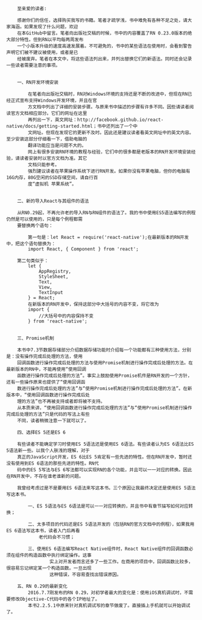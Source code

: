 
		至亲爱的读者:

		感谢你们的信任，选择购买我写的书籍。笔者才疏学浅，书中难免有各种不足之处，请大家海涵。如果发现了什么问题，欢迎
		在本GitHub中留言。笔者向出版社交稿的时候，书中的内容覆盖了RN 0.23.0版本的绝大部分特性。但到RN以平均每两周发布
		一个小版本升级的速度高速发展着。不可避免的，书中的某些语法在使用时，会看到警告声明它们被不建议被使用，或者是已
		经被废弃。笔者在本文中，将这些语法列出来，并列出替换它们的新语法。同时还会记录一些读者需要注意的事项。


		一、RN开发环境安装
		
    		在笔者向出版社交稿时，RN对Windows环境的支持还是不断的改进中，但现在RN已经正式宣布支持Windows开发环境，并且在官
    		方文档中列出了详细的安装步骤。与原来书中描述的步骤有许多不同。因些请读者阅读官方文档相应部分。它们的网址在这里
    		再列出一下，英文网址：http://facebook.github.io/react-native/docs/getting-started.html；书中还列出了一个中
    		文网址。但现在发现它的更新不及时。因此还是建议读者看英文网址中的英文内容。至少安装这部分仔细看一下，借助电脑的
    		翻译功能应当是问题不大的。
    		网上有很多安装RN环境的教程与经验，它们中的很多都是老版本的RN开发环境安装经验，请读者安装时以官方文档为准。其它
    		文档只能参考。
    		强烈建议读者在苹果操作系统下进行RN开发。如果你没有苹果电脑，但你的电脑有16G内存，80G空闲的SSD存储空间，请自行百
    		度“虚拟机 苹果系统”。


		二、新的导入React与其组件的语法

   		从RN0.29起，不再允许老的导入RN与RN组件的语法了。我的书中使用ES5语法编写的例程仍然是可以使用的，只是每个例程都需
   		要替换两个语句：
   		
    		第一句是：let React = require('react-native');在最新版本的RN开发中，把这个语句替换为：
    		import React, { Component } from 'react';

   		第二句类似于：
			let {
				AppRegistry, 
				StyleSheet, 
				Text, 
				View,
				TextInput
			} = React;
    		在新版本的RN开发中，保持这部分中大括号的内容不变，将它改为
			import {
				//大括号中的内容保持不变	
			} from 'react-native';
    

		三、Promise机制

   		本书中7.3节数据存储部分介绍数据存储功能时介绍每一个功能都有三种使用方法，分别是：没有操作完成后处理的方法，使用
   		回调函数进行操作完成后处理的方法与使用Promise机制进行操作完成后处理的方法。在最新版本的RN中，不能再使用“使用回调
   		函数进行操作完成后处理的方法”。事实上鼓励使用Promise机件是RN开发的一个方针，还有一些操作原来也提供了“使用回调函
   		数进行操作完成后处理的方法”与“使用Promise机制进行操作完成后处理的方法”。在新版本中，“使用回调函数进行操作完成后处
   		理的方法”也不再被支持或者即将被不支持。
   		从本质来讲，“使用回调函数进行操作完成后处理的方法”与“使用Promise机制进行操作完成后处理的方法”只是代码的写法上有些
   		不同，读者稍微注意一下就可以了。

		四、选择ES 5还是ES 6

   		有些读者不能确定学习时使用ES 5语法还是使用ES 6语法。有些读者认为ES 6语法比ES 5语法新一些。以我个人肤浅的理解，对于
   		真正的JavaScript开发，ES 6比ES 5肯定有一些先进的特性。但在RN开发中，暂时还没有使用到ES 6语法的那些先进的特性。RN代
   		码中的ES 5写法与ES 6写法都可以实现RN的各个功能，并且可以一一对应的转换。因此在RN开发中，不存在谁老谁新的问题。

   		我曾经考虑过是不是要用ES 6语法来写这本书。三个原因让我最终决定还是使用ES 5语法写这本书。
   		
			一、ES 5语法与ES 6语法是可以一一对应转换的，并且书中有章节描写如何对应转换；
    			
			二、太多项目的代码还是ES 5语法开发的（包括RN的官方文档中的例程），如果我用ES 6语法写这本书，读者入门后再看
	 		    老代码会不习惯；
	 		    
			三、使用ES 6语法编写React Native组件时，React Native组件的回调函数必须在组件的构造函数中执行绑定操作。这事
    			    实上对开发者而言还多了一些工作。在商用的项目中，回调函数比较多，很容易忘记绑定某一个构造函数。一旦出现
    			    这种错误，不容易查找出错误原因。
    
		五、RN 0.29的最新变化
    		2016.7.7刚发布的RN 0.29，对初学者最大的变化是：使用iOS真机调试时，不需要修改Objective-C代码中的各个IP地址了。
    		本书2.2.5.1中原来针对真机调试写的章节做废了。直接插上手机就可以开始调试了。
    
